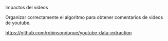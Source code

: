 Impactos del videos


Organizar correctamente el algoritmo para obtener comentarios de videos de youtube.

https://github.com/robinsonduque/youtube-data-extraction